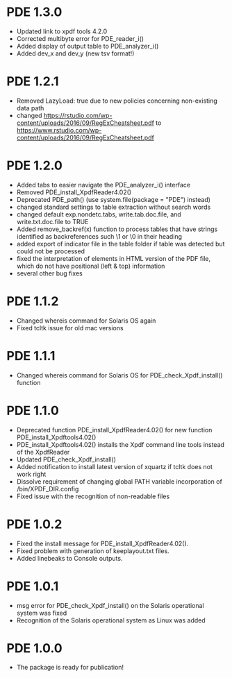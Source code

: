 # PDE 1.3.0
* Updated link to xpdf tools 4.2.0
* Corrected multibyte error for PDE_reader_i()
* Added display of output table to PDE_analyzer_i()
* Added dev_x and dev_y (new tsv format!)

# PDE 1.2.1
* Removed LazyLoad: true due to new policies concerning non-existing data path
* changed https://rstudio.com/wp-content/uploads/2016/09/RegExCheatsheet.pdf to https://www.rstudio.com/wp-content/uploads/2016/09/RegExCheatsheet.pdf

# PDE 1.2.0
* Added tabs to easier navigate the PDE_analyzer_i() interface
* Removed PDE_install_XpdfReader4.02()
* Deprecated PDE_path() (use system.file(package = "PDE") instead)
* changed standard settings to table extraction without search words
* changed default exp.nondetc.tabs, write.tab.doc.file, and write.txt.doc.file to TRUE
* Added remove_backref(x) function to process tables that have strings identified as 
backreferences such \1 or \0 in their heading
* added export of indicator file in the table folder if table was detected but could not be processed
* fixed the interpretation of elements in HTML version of the PDF file, which do not have positional 
(left & top) information
* several other bug fixes

# PDE 1.1.2
* Changed whereis command for Solaris OS again
* Fixed tcltk issue for old mac versions

# PDE 1.1.1
* Changed whereis command for Solaris OS for PDE_check_Xpdf_install() function

# PDE 1.1.0
* Deprecated function PDE_install_XpdfReader4.02() for new function PDE_install_Xpdftools4.02()
* PDE_install_Xpdftools4.02() installs the Xpdf command line tools instead of the XpdfReader
* Updated PDE_check_Xpdf_install()
* Added notification to install latest version of xquartz if tcltk does not work right
* Dissolve requirement of changing global PATH variable incorporation of /bin/XPDF_DIR.config
* Fixed issue with the recognition of non-readable files

# PDE 1.0.2

* Fixed the install message for PDE_install_XpdfReader4.02().
* Fixed problem with generation of keeplayout.txt files.
* Added linebeaks to Console outputs.

# PDE 1.0.1

* msg error for PDE_check_Xpdf_install() on the Solaris operational system was fixed
* Recognition of the Solaris operational system as Linux was added

# PDE 1.0.0

* The package is ready for publication!